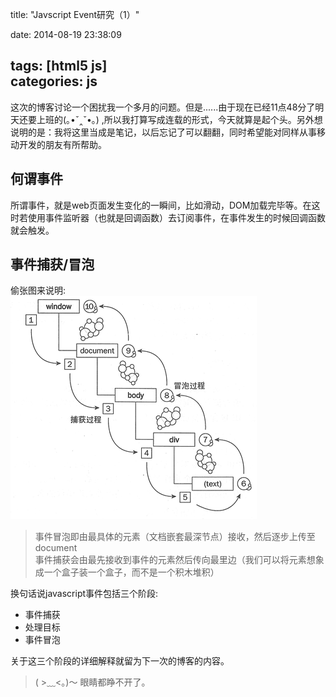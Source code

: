 title: "Javscript Event研究（1）"

date: 2014-08-19 23:38:09  

tags: [html5 js]  
categories:
  js
---
这次的博客讨论一个困扰我一个多月的问题。但是......由于现在已经11点48分了明天还要上班的(｡•ˇ‸ˇ•｡) ,所以我打算写成连载的形式，今天就算是起个头。另外想说明的是：我将这里当成是笔记，以后忘记了可以翻翻，同时希望能对同样从事移动开发的朋友有所帮助。  
 
## 何谓事件  
所谓事件，就是web页面发生变化的一瞬间，比如滑动，DOM加载完毕等。在这时若使用事件监听器（也就是回调函数）去订阅事件，在事件发生的时候回调函数就会触发。  

## 事件捕获/冒泡  
偷张图来说明:    
![](/event.png)  
> 事件冒泡即由最具体的元素（文档嵌套最深节点）接收，然后逐步上传至document  
事件捕获会由最先接收到事件的元素然后传向最里边（我们可以将元素想象成一个盒子装一个盒子，而不是一个积木堆积）  

换句话说javascript事件包括三个阶段:  
- 事件捕获  
- 处理目标   
- 事件冒泡		

关于这三个阶段的详细解释就留为下一次的博客的内容。  
> ( >﹏<。)～ 眼睛都睁不开了。


   
 

